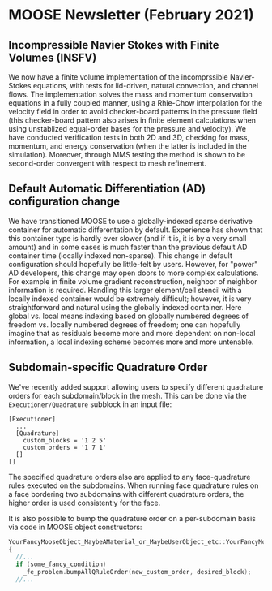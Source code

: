 # MOOSE Newsletter (February 2021)

## Incompressible Navier Stokes with Finite Volumes (INSFV)

We now have a finite volume implementation of the incomprssible Navier-Stokes
equations, with tests for lid-driven, natural convection, and channel
flows. The implementation solves the mass and momentum conservation equations
in a fully coupled manner, using a Rhie-Chow interpolation for the velocity
field in order to avoid checker-board patterns in the pressure field (this
checker-board pattern also arises
in finite element calculations when using unstablized equal-order bases for the
pressure and velocity). We have conducted verification tests in both 2D and 3D, checking for
mass, momentum, and energy conservation (when the latter is included in the
simulation). Moreover, through MMS testing the method is shown to be
second-order convergent with respect to mesh refinement.

## Default Automatic Differentiation (AD) configuration change

We have transitioned MOOSE to use a globally-indexed sparse derivative container
for automatic differentation by default. Experience has shown that this
container type is hardly ever slower (and if it is, it is by a very small
amount) and in some cases is much faster than the previous default AD container
time (locally indexed non-sparse). This change in default configuration should
hopefully be little-felt by users. However, for "power" AD developers, this
change may open doors to more complex calculations. For example in finite volume
gradient reconstruction, neighbor of neighbor information is required. Handling
this larger element/cell stencil with a locally indexed container would be
extremely difficult; however, it is very straightforward and natural using the
globally indexed container. Here global vs. local means indexing based on
globally numbered degrees of freedom vs. locally numbered degrees of freedom;
one can hopefully imagine that as residuals become more and more dependent on non-local
information, a local indexing scheme becomes more and more untenable.

## Subdomain-specific Quadrature Order

We've recently added support allowing users to specify different quadrature orders for each subdomain/block in the mesh.
This can be done via the `Executioner/Quadrature` subblock in an input file:

```
[Executioner]
  ...
  [Quadrature]
    custom_blocks = '1 2 5'
    custom_orders = '1 7 1'
  []
[]
```

The specified quadrature orders also are applied to any face-quadrature rules executed on the subdomains.
When running face quadrature rules on a face bordering two subdomains with different quadrature orders,
the higher order is used consistently for the face.

It is also possible to bump the quadrature order on a per-subdomain basis via code in MOOSE object constructors:

```c++
YourFancyMooseObject_MaybeAMaterial_or_MaybeUserObject_etc::YourFancyMooseObject_MaybeAMaterial_or_MaybeUserObject_etc(InputParameters & params)
{
  //...
  if (some_fancy_condition)
    _fe_problem.bumpAllQRuleOrder(new_custom_order, desired_block);
  //...
```

